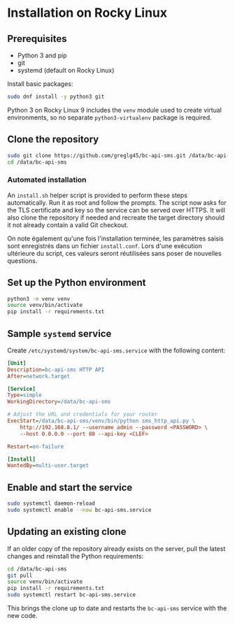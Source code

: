 # Installation on Rocky Linux

## Prerequisites
- Python 3 and pip
- git
- systemd (default on Rocky Linux)

Install basic packages:
```bash
sudo dnf install -y python3 git
```

Python 3 on Rocky Linux 9 includes the ``venv`` module used to create
virtual environments, so no separate ``python3-virtualenv`` package is
required.

## Clone the repository
```bash
sudo git clone https://github.com/greglg45/bc-api-sms.git /data/bc-api-sms
cd /data/bc-api-sms
```

### Automated installation

An `install.sh` helper script is provided to perform these steps automatically.
Run it as root and follow the prompts. The script now asks for the TLS certificate
and key so the service can be served over HTTPS. It will also clone the
repository if needed and recreate the target directory should it not already
contain a valid Git checkout.

On note également qu'une fois l'installation terminée, les paramètres saisis sont
enregistrés dans un fichier `install.conf`. Lors d'une exécution ultérieure du
script, ces valeurs seront réutilisées sans poser de nouvelles questions.

## Set up the Python environment
```bash
python3 -m venv venv
source venv/bin/activate
pip install -r requirements.txt
```

## Sample `systemd` service
Create `/etc/systemd/system/bc-api-sms.service` with the following content:
```ini
[Unit]
Description=bc-api-sms HTTP API
After=network.target

[Service]
Type=simple
WorkingDirectory=/data/bc-api-sms

# Adjust the URL and credentials for your router
ExecStart=/data/bc-api-sms/venv/bin/python sms_http_api.py \
    http://192.168.8.1/ --username admin --password <PASSWORD> \
    --host 0.0.0.0 --port 80 --api-key <CLEF>

Restart=on-failure

[Install]
WantedBy=multi-user.target
```

## Enable and start the service
```bash
sudo systemctl daemon-reload
sudo systemctl enable --now bc-api-sms.service
```

## Updating an existing clone

If an older copy of the repository already exists on the server, pull the
latest changes and reinstall the Python requirements:

```bash
cd /data/bc-api-sms
git pull
source venv/bin/activate
pip install -r requirements.txt
sudo systemctl restart bc-api-sms.service
```

This brings the clone up to date and restarts the `bc-api-sms` service with the
new code.
